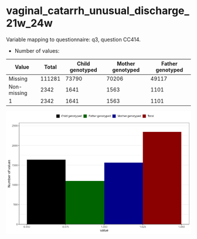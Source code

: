 # vaginal_catarrh_unusual_discharge_21w_24w
Variable mapping to questionnaire: q3, question CC414.
- Number of values:

| Value | Total | Child genotyped | Mother genotyped | Father genotyped |
| ----- | ----- | --------------- | ---------------- | ---------------- |
| Missing | 111281 | 73790 | 70206 | 49117 |
| Non-missing | 2342 | 1641 | 1563 | 1101 |
| 1 | 2342 | 1641 | 1563 | 1101 |



![](vaginal_catarrh_unusual_discharge_21w_24w_n.png)




